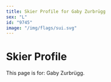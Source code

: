 ```yaml
---
title: Skier Profile for Gaby Zurbrügg
sex: "L"
id: "9745"
image: "/img/flags/sui.svg" 
---
```


# Skier Profile

This page is for: Gaby Zurbrügg.
    